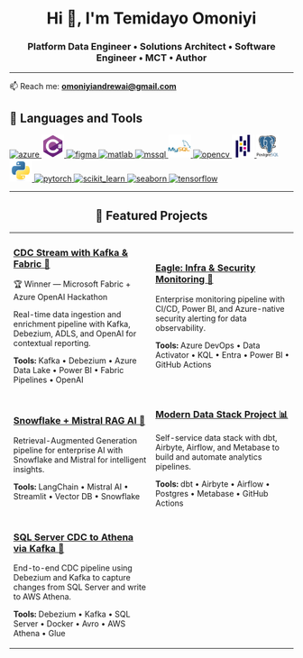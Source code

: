 <h1 align="center">Hi 👋, I'm Temidayo Omoniyi</h1>
<h3 align="center">Platform Data Engineer • Solutions Architect • Software Engineer • MCT • Author</h3>

---

📫 Reach me: **omoniyiandrewai@gmail.com**

## 🧰 Languages and Tools

<p align="left">
  <a href="https://azure.microsoft.com/" target="_blank" rel="noreferrer">
    <img src="https://www.vectorlogo.zone/logos/microsoft_azure/microsoft_azure-icon.svg" alt="azure" width="40" height="40"/>
  </a>
  <a href="https://www.w3schools.com/cs/" target="_blank" rel="noreferrer">
    <img src="https://raw.githubusercontent.com/devicons/devicon/master/icons/csharp/csharp-original.svg" alt="csharp" width="40" height="40"/>
  </a>
  <a href="https://www.figma.com/" target="_blank" rel="noreferrer">
    <img src="https://www.vectorlogo.zone/logos/figma/figma-icon.svg" alt="figma" width="40" height="40"/>
  </a>
  <a href="https://www.mathworks.com/" target="_blank" rel="noreferrer">
    <img src="https://upload.wikimedia.org/wikipedia/commons/2/21/Matlab_Logo.png" alt="matlab" width="40" height="40"/>
  </a>
  <a href="https://www.microsoft.com/en-us/sql-server" target="_blank" rel="noreferrer">
    <img src="https://www.svgrepo.com/show/303229/microsoft-sql-server-logo.svg" alt="mssql" width="40" height="40"/>
  </a>
  <a href="https://www.mysql.com/" target="_blank" rel="noreferrer">
    <img src="https://raw.githubusercontent.com/devicons/devicon/master/icons/mysql/mysql-original-wordmark.svg" alt="mysql" width="40" height="40"/>
  </a>
  <a href="https://opencv.org/" target="_blank" rel="noreferrer">
    <img src="https://www.vectorlogo.zone/logos/opencv/opencv-icon.svg" alt="opencv" width="40" height="40"/>
  </a>
  <a href="https://pandas.pydata.org/" target="_blank" rel="noreferrer">
    <img src="https://raw.githubusercontent.com/devicons/devicon/2ae2a900d2f041da66e950e4d48052658d850630/icons/pandas/pandas-original.svg" alt="pandas" width="40" height="40"/>
  </a>
  <a href="https://www.postgresql.org" target="_blank" rel="noreferrer">
    <img src="https://raw.githubusercontent.com/devicons/devicon/master/icons/postgresql/postgresql-original-wordmark.svg" alt="postgresql" width="40" height="40"/>
  </a>
  <a href="https://www.python.org" target="_blank" rel="noreferrer">
    <img src="https://raw.githubusercontent.com/devicons/devicon/master/icons/python/python-original.svg" alt="python" width="40" height="40"/>
  </a>
  <a href="https://pytorch.org/" target="_blank" rel="noreferrer">
    <img src="https://www.vectorlogo.zone/logos/pytorch/pytorch-icon.svg" alt="pytorch" width="40" height="40"/>
  </a>
  <a href="https://scikit-learn.org/" target="_blank" rel="noreferrer">
    <img src="https://upload.wikimedia.org/wikipedia/commons/0/05/Scikit_learn_logo_small.svg" alt="scikit_learn" width="40" height="40"/>
  </a>
  <a href="https://seaborn.pydata.org/" target="_blank" rel="noreferrer">
    <img src="https://seaborn.pydata.org/_images/logo-mark-lightbg.svg" alt="seaborn" width="40" height="40"/>
  </a>
  <a href="https://www.tensorflow.org" target="_blank" rel="noreferrer">
    <img src="https://www.vectorlogo.zone/logos/tensorflow/tensorflow-icon.svg" alt="tensorflow" width="40" height="40"/>
  </a>
</p>

---

<h2 align="center">🚀 Featured Projects</h2>

<table>
  <tr>
    <td width="50%">
      <h3><a href="https://github.com/kiddojazz/CDC_Stream_Kafka_Fabric">CDC Stream with Kafka & Fabric 🔁</a></h3>
      <p>🏆 Winner — Microsoft Fabric + Azure OpenAI Hackathon</p>
      <p>Real-time data ingestion and enrichment pipeline with Kafka, Debezium, ADLS, and OpenAI for contextual reporting.</p>
      <p><strong>Tools:</strong> Kafka • Debezium • Azure Data Lake • Power BI • Fabric Pipelines • OpenAI</p>
    </td>
    <td width="50%">
      <h3><a href="https://github.com/kiddojazz/Eagle-Data-Infrastructure-and-Security-Monitoring">Eagle: Infra & Security Monitoring 🦅</a></h3>
      <p>Enterprise monitoring pipeline with CI/CD, Power BI, and Azure-native security alerting for data observability.</p>
      <p><strong>Tools:</strong> Azure DevOps • Data Activator • KQL • Entra • Power BI • GitHub Actions</p>
    </td>
  </tr>
  <tr>
    <td width="50%">
      <h3><a href="https://github.com/kiddojazz/Snowflake-Mistral-Project-RAG">Snowflake + Mistral RAG AI 🤖</a></h3>
      <p>Retrieval-Augmented Generation pipeline for enterprise AI with Snowflake and Mistral for intelligent insights.</p>
      <p><strong>Tools:</strong> LangChain • Mistral AI • Streamlit • Vector DB • Snowflake</p>
    </td>
    <td width="50%">
      <h3><a href="https://github.com/kiddojazz/ModernDataStackProject">Modern Data Stack Project 📊</a></h3>
      <p>Self-service data stack with dbt, Airbyte, Airflow, and Metabase to build and automate analytics pipelines.</p>
      <p><strong>Tools:</strong> dbt • Airbyte • Airflow • Postgres • Metabase • GitHub Actions</p>
    </td>
  </tr>
  <tr>
  <td width="50%">
    <h3><a href="https://github.com/kiddojazz/Debezium_SQL_Server_Docker_Consumer_App_AWS_Athena">SQL Server CDC to Athena via Kafka 🔄</a></h3>
    <p>End-to-end CDC pipeline using Debezium and Kafka to capture changes from SQL Server and write to AWS Athena.</p>
    <p><strong>Tools:</strong> Debezium • Kafka • SQL Server • Docker • Avro • AWS Athena • Glue</p>
  </td>
</tr>
</table>
